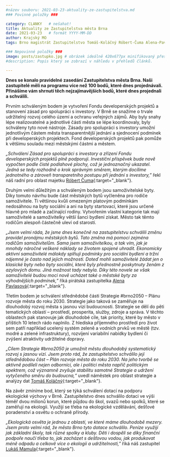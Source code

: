 ```yaml
---
#název souboru: 2021-03-23-aktuality-ze-zastupitelstva.md
### Povinné položky ###

category: CLANKY   # nešahat!
title: Aktuality ze Zastupitelstva města Brna
date: 2021-03-23   # formát YYYY-MM-DD
author: Krajský MO
tags: Brno magistrát Zastupitelstvo Tomáš-Koláčný Róbert-Čuma Alena-Pavlasová Lukáš-Mamula # kategorie odděleny mezerami, např. volby zemědělství životní-prostředí piráti (viz https://jihomoravsky.pirati.cz/tags/)

### Nepovinné položky ###
image: posts/zastupko.jpg # obrázek ideálně 420x677px minifikovaný přes https://tinypng.com/
#description: Popis který se zobrazí v náhledu v přehledů článků.

---
```

**Dnes se konalo pravidelné zasedání Zastupitelstva města Brna. Naši zastupitelé měli na programu více než 100 bodů, které dnes projednávali. Přinášíme vám shrnutí těch nejzajímavějších bodů, které  dnes projednali a schválili.**  

Prvním schváleným bodem je vytvoření Fondu developerských projektů a stanovení zásad pro spolupráci s investory. V Brně se snažíme o trvale udržitelný rozvoj celého území a ochranu veřejných zájmů. Aby byly snahy lépe realizovatelné a jednotlivé části města se lépe koordinovaly, byly schváleny tyto nové nástroje. Zásady pro spolupráci s investory umožní jednotlivým částem města transparentnější jednání a sjednocení podmínek při developerských projektech. Fond developerských projektů pak pomůže k většímu souladu mezi městskými částmi a městem.

*„Schválení Zásad pro spolupráci s investory a zřízení Fondu developerských projektů plně podporuji. Investiční příspěvek bude nově vypočten podle čisté podlahové plochy, což je jednoznačný ukazatel. Jedná se tedy rozhodně o krok správným směrem, kterým docílíme jednotného a zároveň transparetního postupu při jednání s investory,”*  řekl náš radní pro oblast majetku [Róbert Čuma](https://jihomoravsky.pirati.cz/lide/robert-cuma/){:target="_blank"}.

Druhým velmi důležitým a schváleným bodem jsou samoživitelské byty. Díky tomuto návrhu bude část městských bytů vyčleněna pro rodiče samoživitele. Ti většinou kvůli omezeným platovým podmínkám nedosáhnou na byty sociální a ani na byty startovací, které jsou určené hlavně pro mladé a začínající rodiny. Vytvořením vlastní kategorie tak mají samoživitelé a samoživitelky větší šanci bydlení získat. Město tak těmto rodičům alespoň částečně uleví od starostí. 

*„Jsem velmi ráda, že jsme dnes konečně na zastupitelstvu schválili změnu pravidel pronájmu městských bytů. Tato změna má pomoci zejména rodičům samoživitelům. Sama jsem samoživitelkou, a tak vím, jak je mnohdy náročné veškeré  náklady se životem spojené uhradit. Ekonomicky aktivní samoživitelé málokdy splňují podmínky pro sociální bydlení a tržní nájemné je často nad jejich možnosti. Doteď mohli samoživitelé žádat jen o klasické byty nebo byty sociální, které byly přednostně poskytnuty ženám z azylových domu. Jiná možnost tady nebyla. Díky této novele se však samoživitelé budou moci nově ucházet také o městské byty za výhodnějších podmínek,”* říká pirátská zastupitelka [Alena Pavlasová](https://jihomoravsky.pirati.cz/lide/alena-pavlasova/){:target="_blank"}.

Třetím bodem je schválení střednědobé části Strategie #brno2050 – Plánu rozvoje města do roku 2030. Strategie jako taková se zaměřuje na dlouhodobý rozvoj města s jasnou vizí budoucnosti. Strategie se dělí do pěti tematických oblastí – prostředí, prosperita, služby, zdroje a správa. V těchto oblastech pak stanovuje jak dlouhodobé cíle, tak priority, které by město v příštích 10 letech rádo naplnilo. Z hlediska příjemného prostředí pro život sem patří například ucelený systém zeleně a vodních prvků ve městě (tzv. modré a zelené infrastruktury), rozvíjení variabilní nabídky bydlení či zvýšení atraktivity udržitelné dopravy.

*„Cílem Strategie #brno2050 je umožnit městu dlouhodobý systematický rozvoj s jasnou vizí. Jsem proto rád, že zastupitelstvo schválilo její střednědobou část  – Plán rozvoje města do roku 2030. Na jeho tvorbě se aktivně podíleli nejen odborníci, ale i politici města napříč politickým spektrem, což významně zvyšuje stabilitu samotné Strategie a udržení vytyčeného směru do budoucna,“* uvedl náměstek pro oblast strategie a analýzy dat [Tomáš Koláčný](https://jihomoravsky.pirati.cz/lide/tomas-kolacny/){:target="_blank"}.

Na závěr zmíníme bod, který se týká schválení dotací na podporu ekologické výchovy v Brně. Zastupitelstvo dnes schválilo dotaci ve výši téměř dvou milionů korun, které půjdou do škol, svazů nebo spolků, které se zaměřují na ekologii. Využijí se třeba na ekologické vzdělávání, dešťové poradenství a osvětu o ochraně přírody. 

*„Ekologická osvěta je jednou z oblastí, ve které máme dlouhodobě mezery. Jsem proto velmi rád, že město Brno tyto dotace schválilo. Peníze využijí jak základní školy, tak různé spolky a kluby. Děti i dospělí se díky finanční podpoře naučí třeba to, jak zacházet s dešťovou vodou, jak produkovat méně odpadu a celkově více o ekologii a udržitelnosti,”* říká náš zastupitel [Lukáš Mamula](https://jihomoravsky.pirati.cz/lide/lukas-mamula/){:target="_blank"}. 


